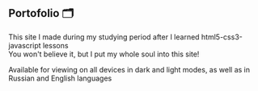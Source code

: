## Portofolio 🗂️

This site I made during my studying period after I learned html5-css3-javascript lessons<br>
You won't believe it, but I put my whole soul into this site!<br>

Available for viewing on all devices in dark and light modes, as well as in Russian and English languages
